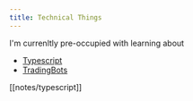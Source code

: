 ```yaml
---
title: Technical Things
---
```



I'm currenltly pre-occupied with learning about 

- [Typescript](notes/typescript.md)
- [TradingBots](notes/tradingbots.md)


[[notes/typescript]]